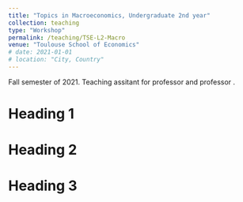 ```yaml
---
title: "Topics in Macroeconomics, Undergraduate 2nd year"
collection: teaching
type: "Workshop"
permalink: /teaching/TSE-L2-Macro
venue: "Toulouse School of Economics"
# date: 2021-01-01
# location: "City, Country"
---
```


Fall semester of 2021. Teaching assitant for professor  and professor .

Heading 1
======

Heading 2
======

Heading 3
======
